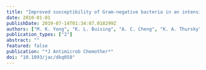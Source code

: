 ```yaml
---
title: "Improved susceptibility of Gram-negative bacteria in an intensive care unit following implementation of a computerized antibiotic decision support system"
date: 2010-01-01
publishDate: 2019-07-14T01:34:07.018299Z
authors: ["M. K. Yong", "K. L. Buising", "A. C. Cheng", "K. A. Thursky"]
publication_types: ["2"]
abstract: ""
featured: false
publication: "*J Antimicrob Chemother*"
doi: "10.1093/jac/dkq058"
---
```


